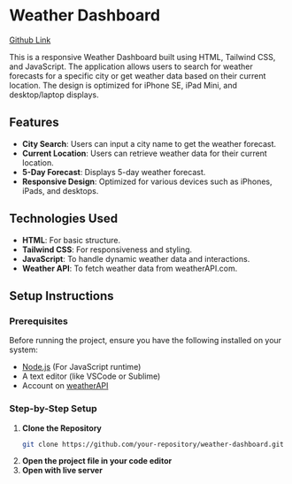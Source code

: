 # Weather Dashboard

[Github Link](https://github.com/AMAY369/weather-forecast)

This is a responsive Weather Dashboard built using HTML, Tailwind CSS, and JavaScript. The application allows users to search for weather forecasts for a specific city or get weather data based on their current location. The design is optimized for iPhone SE, iPad Mini, and desktop/laptop displays.

## Features

- **City Search**: Users can input a city name to get the weather forecast.
- **Current Location**: Users can retrieve weather data for their current location.
- **5-Day Forecast**: Displays 5-day weather forecast.
- **Responsive Design**: Optimized for various devices such as iPhones, iPads, and desktops.

## Technologies Used

- **HTML**: For basic structure.
- **Tailwind CSS**: For responsiveness and styling.
- **JavaScript**: To handle dynamic weather data and interactions.
- **Weather API**: To fetch weather data from weatherAPI.com.

## Setup Instructions

### Prerequisites

Before running the project, ensure you have the following installed on your system:

- [Node.js](https://nodejs.org/) (For JavaScript runtime)
- A text editor (like VSCode or Sublime)
- Account on [weatherAPI](https://www.weatherapi.com/)

### Step-by-Step Setup

1. **Clone the Repository**
   ```bash
   git clone https://github.com/your-repository/weather-dashboard.git
2. **Open the project file in your code editor**
3. **Open with live server**